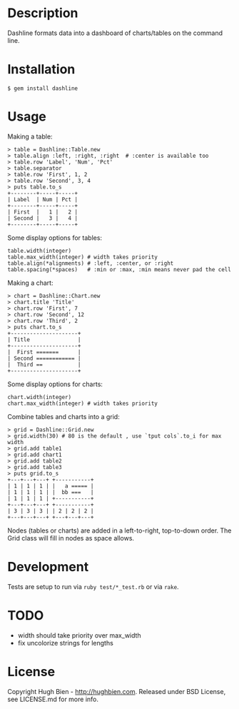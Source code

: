 Description
===========

Dashline formats data into a dashboard of charts/tables on the command line.

Installation
============

    $ gem install dashline

Usage
=====

Making a table:

    > table = Dashline::Table.new
    > table.align :left, :right, :right  # :center is available too
    > table.row 'Label', 'Num', 'Pct'
    > table.separator
    > table.row 'First', 1, 2
    > table.row 'Second', 3, 4
    > puts table.to_s
    +--------+-----+-----+
    | Label  | Num | Pct |
    +--------+-----+-----+
    | First  |   1 |   2 |
    | Second |   3 |   4 |
    +--------+-----+-----+

Some display options for tables:

    table.width(integer)
    table.max_width(integer) # width takes priority
    table.align(*alignments) # :left, :center, or :right
    table.spacing(*spaces)   # :min or :max, :min means never pad the cell

Making a chart:

    > chart = Dashline::Chart.new
    > chart.title 'Title'
    > chart.row 'First', 7
    > chart.row 'Second', 12
    > chart.row 'Third', 2
    > puts chart.to_s
    +---------------------+
    | Title               |
    +---------------------+
    |  First =======      |
    | Second ============ |
    |  Third ==           |
    +---------------------+

Some display options for charts:

    chart.width(integer)
    chart.max_width(integer) # width takes priority

Combine tables and charts into a grid:

    > grid = Dashline::Grid.new
    > grid.width(30) # 80 is the default , use `tput cols`.to_i for max width
    > grid.add table1
    > grid.add chart1
    > grid.add table2
    > grid.add table3
    > puts grid.to_s
    +---+---+---+ +-----------+
    | 1 | 1 | 1 | |   a ===== |
    | 1 | 1 | 1 | |  bb ===   |
    | 1 | 1 | 1 | +-----------+
    +---+---+---+ +-----------+
    | 3 | 3 | 3 | | 2 | 2 | 2 |
    +---+---+---+ +---+---+---+

Nodes (tables or charts) are added in a left-to-right, top-to-down order.
The Grid class will fill in nodes as space allows.

Development
===========

Tests are setup to run via `ruby test/*_test.rb` or via `rake`.

TODO
====

* width should take priority over max_width
* fix uncolorize strings for lengths

License
=======

Copyright Hugh Bien - http://hughbien.com.
Released under BSD License, see LICENSE.md for more info.
